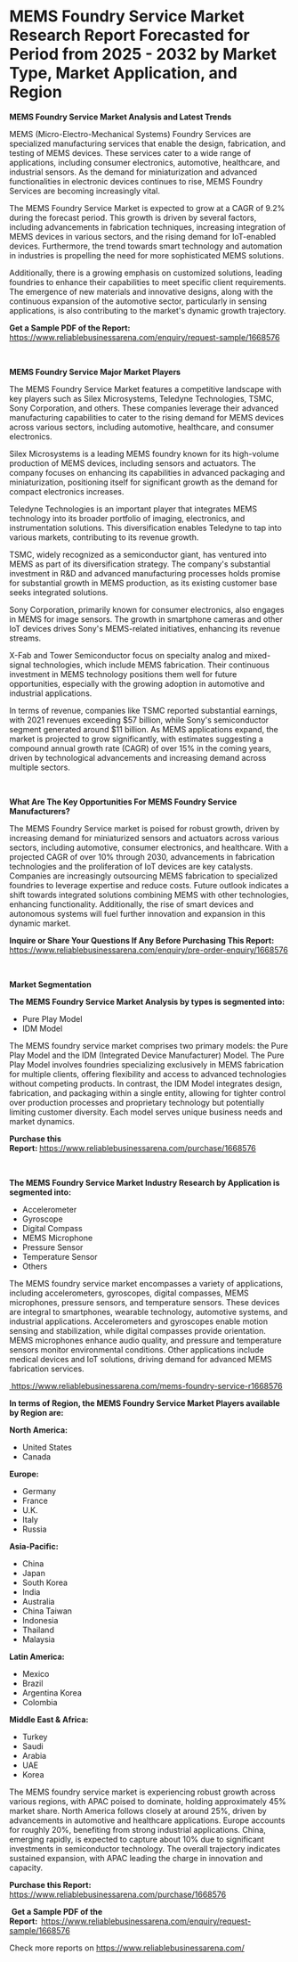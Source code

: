 <p><h1>MEMS Foundry Service Market Research Report Forecasted for Period from 2025 -  2032 by Market Type, Market Application, and Region</h1></p><p><strong>MEMS Foundry Service Market Analysis and Latest Trends</strong></p>
<p><p>MEMS (Micro-Electro-Mechanical Systems) Foundry Services are specialized manufacturing services that enable the design, fabrication, and testing of MEMS devices. These services cater to a wide range of applications, including consumer electronics, automotive, healthcare, and industrial sensors. As the demand for miniaturization and advanced functionalities in electronic devices continues to rise, MEMS Foundry Services are becoming increasingly vital.</p><p>The MEMS Foundry Service Market is expected to grow at a CAGR of 9.2% during the forecast period. This growth is driven by several factors, including advancements in fabrication techniques, increasing integration of MEMS devices in various sectors, and the rising demand for IoT-enabled devices. Furthermore, the trend towards smart technology and automation in industries is propelling the need for more sophisticated MEMS solutions. </p><p>Additionally, there is a growing emphasis on customized solutions, leading foundries to enhance their capabilities to meet specific client requirements. The emergence of new materials and innovative designs, along with the continuous expansion of the automotive sector, particularly in sensing applications, is also contributing to the market's dynamic growth trajectory.</p></p>
<p><strong>Get a Sample PDF of the Report:&nbsp;</strong> <a href="https://www.reliablebusinessarena.com/enquiry/request-sample/1668576?utm_campaign=2958&utm_medium=2&utm_source=Github&utm_content=ia&utm_term=06042025&utm_id=mems-foundry-service">https://www.reliablebusinessarena.com/enquiry/request-sample/1668576</a></p>
<p>&nbsp;</p>
<p><strong>MEMS Foundry Service Major Market Players</strong></p>
<p><p>The MEMS Foundry Service Market features a competitive landscape with key players such as Silex Microsystems, Teledyne Technologies, TSMC, Sony Corporation, and others. These companies leverage their advanced manufacturing capabilities to cater to the rising demand for MEMS devices across various sectors, including automotive, healthcare, and consumer electronics.</p><p>Silex Microsystems is a leading MEMS foundry known for its high-volume production of MEMS devices, including sensors and actuators. The company focuses on enhancing its capabilities in advanced packaging and miniaturization, positioning itself for significant growth as the demand for compact electronics increases.</p><p>Teledyne Technologies is an important player that integrates MEMS technology into its broader portfolio of imaging, electronics, and instrumentation solutions. This diversification enables Teledyne to tap into various markets, contributing to its revenue growth.</p><p>TSMC, widely recognized as a semiconductor giant, has ventured into MEMS as part of its diversification strategy. The company's substantial investment in R&D and advanced manufacturing processes holds promise for substantial growth in MEMS production, as its existing customer base seeks integrated solutions.</p><p>Sony Corporation, primarily known for consumer electronics, also engages in MEMS for image sensors. The growth in smartphone cameras and other IoT devices drives Sony's MEMS-related initiatives, enhancing its revenue streams.</p><p>X-Fab and Tower Semiconductor focus on specialty analog and mixed-signal technologies, which include MEMS fabrication. Their continuous investment in MEMS technology positions them well for future opportunities, especially with the growing adoption in automotive and industrial applications.</p><p>In terms of revenue, companies like TSMC reported substantial earnings, with 2021 revenues exceeding $57 billion, while Sony's semiconductor segment generated around $11 billion. As MEMS applications expand, the market is projected to grow significantly, with estimates suggesting a compound annual growth rate (CAGR) of over 15% in the coming years, driven by technological advancements and increasing demand across multiple sectors.</p></p>
<p>&nbsp;</p>
<p><strong>What Are The Key Opportunities For MEMS Foundry Service Manufacturers?</strong></p>
<p><p>The MEMS Foundry Service market is poised for robust growth, driven by increasing demand for miniaturized sensors and actuators across various sectors, including automotive, consumer electronics, and healthcare. With a projected CAGR of over 10% through 2030, advancements in fabrication technologies and the proliferation of IoT devices are key catalysts. Companies are increasingly outsourcing MEMS fabrication to specialized foundries to leverage expertise and reduce costs. Future outlook indicates a shift towards integrated solutions combining MEMS with other technologies, enhancing functionality. Additionally, the rise of smart devices and autonomous systems will fuel further innovation and expansion in this dynamic market.</p></p>
<p><strong>Inquire or Share Your Questions If Any Before Purchasing This Report:</strong> <a href="https://www.reliablebusinessarena.com/enquiry/pre-order-enquiry/1668576?utm_campaign=2958&utm_medium=2&utm_source=Github&utm_content=ia&utm_term=06042025&utm_id=mems-foundry-service">https://www.reliablebusinessarena.com/enquiry/pre-order-enquiry/1668576</a></p>
<p>&nbsp;</p>
<p><strong>Market Segmentation</strong></p>
<p><strong>The MEMS Foundry Service Market Analysis by types is segmented into:</strong></p>
<p><ul><li>Pure Play Model</li><li>IDM Model</li></ul></p>
<p><p>The MEMS foundry service market comprises two primary models: the Pure Play Model and the IDM (Integrated Device Manufacturer) Model. The Pure Play Model involves foundries specializing exclusively in MEMS fabrication for multiple clients, offering flexibility and access to advanced technologies without competing products. In contrast, the IDM Model integrates design, fabrication, and packaging within a single entity, allowing for tighter control over production processes and proprietary technology but potentially limiting customer diversity. Each model serves unique business needs and market dynamics.</p></p>
<p><strong>Purchase this Report:&nbsp;</strong><a href="https://www.reliablebusinessarena.com/purchase/1668576?utm_campaign=2958&utm_medium=2&utm_source=Github&utm_content=ia&utm_term=06042025&utm_id=mems-foundry-service">https://www.reliablebusinessarena.com/purchase/1668576</a></p>
<p>&nbsp;</p>
<p><strong>The MEMS Foundry Service Market Industry Research by Application is segmented into:</strong></p>
<p><ul><li>Accelerometer</li><li>Gyroscope</li><li>Digital Compass</li><li>MEMS Microphone</li><li>Pressure Sensor</li><li>Temperature Sensor</li><li>Others</li></ul></p>
<p><p>The MEMS foundry service market encompasses a variety of applications, including accelerometers, gyroscopes, digital compasses, MEMS microphones, pressure sensors, and temperature sensors. These devices are integral to smartphones, wearable technology, automotive systems, and industrial applications. Accelerometers and gyroscopes enable motion sensing and stabilization, while digital compasses provide orientation. MEMS microphones enhance audio quality, and pressure and temperature sensors monitor environmental conditions. Other applications include medical devices and IoT solutions, driving demand for advanced MEMS fabrication services.</p></p>
<p><a href="https://www.reliablebusinessarena.com/mems-foundry-service-r1668576?utm_campaign=2958&utm_medium=2&utm_source=Github&utm_content=ia&utm_term=06042025&utm_id=mems-foundry-service">&nbsp;https://www.reliablebusinessarena.com/mems-foundry-service-r1668576</a></p>
<p><strong>In terms of Region, the MEMS Foundry Service Market Players available by Region are:</strong></p>
<p>
    <p> <strong> North America: </strong>
        <ul>
            <li>United States</li>
            <li>Canada</li>
        </ul>
        </p> 
    <p> <strong> Europe: </strong>
        <ul>
            <li>Germany</li>
            <li>France</li>
            <li>U.K.</li>
            <li>Italy</li>
            <li>Russia</li>
        </ul>
        </p> 
    <p> <strong> Asia-Pacific: </strong>
        <ul>
            <li>China</li>
            <li>Japan</li>
            <li>South Korea</li>
            <li>India</li>
            <li>Australia</li>
            <li>China Taiwan</li>
            <li>Indonesia</li>
            <li>Thailand</li>
            <li>Malaysia</li>
        </ul>
        </p> 
    <p> <strong> Latin America: </strong>
        <ul>
            <li>Mexico</li>
            <li>Brazil</li>
            <li>Argentina Korea</li>
            <li>Colombia</li>
        </ul>
        </p> 
    <p> <strong> Middle East & Africa: </strong>
        <ul>
            <li>Turkey</li>
            <li>Saudi</li>
            <li>Arabia</li>
            <li>UAE</li>
            <li>Korea</li>
        </ul>
    </p>
    </p>
<p><p>The MEMS foundry service market is experiencing robust growth across various regions, with APAC poised to dominate, holding approximately 45% market share. North America follows closely at around 25%, driven by advancements in automotive and healthcare applications. Europe accounts for roughly 20%, benefiting from strong industrial applications. China, emerging rapidly, is expected to capture about 10% due to significant investments in semiconductor technology. The overall trajectory indicates sustained expansion, with APAC leading the charge in innovation and capacity.</p></p>
<p><strong>Purchase this Report: </strong><a href="https://www.reliablebusinessarena.com/purchase/1668576?utm_campaign=2958&utm_medium=2&utm_source=Github&utm_content=ia&utm_term=06042025&utm_id=mems-foundry-service">https://www.reliablebusinessarena.com/purchase/1668576</a></p>
<p>&nbsp;<strong>Get a Sample PDF of the Report:&nbsp;&nbsp;</strong><a href="https://www.reliablebusinessarena.com/enquiry/request-sample/1668576?utm_campaign=2958&utm_medium=2&utm_source=Github&utm_content=ia&utm_term=06042025&utm_id=mems-foundry-service">https://www.reliablebusinessarena.com/enquiry/request-sample/1668576</a></p>
<p><strong></strong></p>
<p>Check more reports on <a href="https://www.reliablebusinessarena.com/?utm_campaign=2958&utm_medium=2&utm_source=Github&utm_content=ia&utm_term=06042025&utm_id=mems-foundry-service">https://www.reliablebusinessarena.com/</a></p>